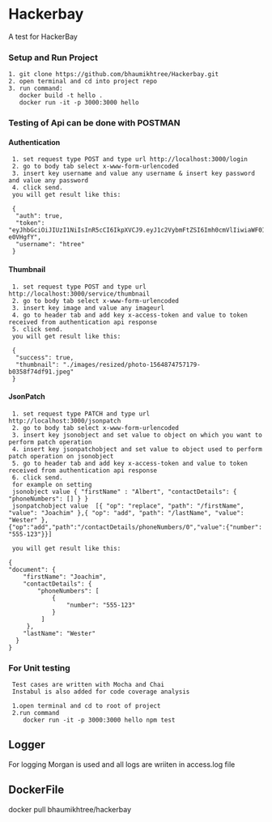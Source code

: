 # Hackerbay
A test for HackerBay

### Setup and Run Project

    1. git clone https://github.com/bhaumikhtree/Hackerbay.git
    2. open terminal and cd into project repo
    3. run command:
       docker build -t hello .
       docker run -it -p 3000:3000 hello

### Testing of Api can be done  with POSTMAN
    
#### Authentication
     1. set request type POST and type url http://localhost:3000/login
     2. go to body tab select x-www-form-urlencoded
     3. insert key username and value any username & insert key password and value any password
     4. click send.
     you will get result like this:
     
     {
      "auth": true,
      "token": "eyJhbGciOiJIUzI1NiIsInR5cCI6IkpXVCJ9.eyJ1c2VybmFtZSI6Imh0cmVlIiwiaWF0IjoxNTg4MjU0MTQ3LCJleHAiOjE1ODgzNDA1NDd9.MFxQoSvqgTadcvYkDi89s9kU7pc4O98IUp5-e0VHgfY",
      "username": "htree"
     }

#### Thumbnail
     1. set request type POST and type url http://localhost:3000/service/thumbnail
     2. go to body tab select x-www-form-urlencoded
     3. insert key image and value any imageurl
     4. go to header tab and add key x-access-token and value to token received from authentication api response 
     5. click send.
     you will get result like this:
     
     {
      "success": true,
      "thumbnail": "./images/resized/photo-1564874757179-b0358f74df91.jpeg"
     }

#### JsonPatch
     1. set request type PATCH and type url http://localhost:3000/jsonpatch
     2. go to body tab select x-www-form-urlencoded
     3. insert key jsonobject and set value to object on which you want to perform patch operation
     4. insert key jsonpatchobject and set value to object used to perform patch operation on jsonobject
     5. go to header tab and add key x-access-token and value to token received from authentication api response 
     6. click send.
     for example on setting 
     jsonobject value { "firstName" : "Albert", "contactDetails": { "phoneNumbers": [] } } 
     jsonpatchobject value  [{ "op": "replace", "path": "/firstName", "value": "Joachim" },{ "op": "add", "path": "/lastName", "value": "Wester" },{"op":"add","path":"/contactDetails/phoneNumbers/0","value":{"number": "555-123"}}] 
     
     you will get result like this:
     
    {
    "document": {
        "firstName": "Joachim",
        "contactDetails": {
            "phoneNumbers": [
                {
                    "number": "555-123"
                }
             ]
         },
        "lastName": "Wester"
      }
    }


###  For Unit testing
     Test cases are written with Mocha and Chai
     Instabul is also added for code coverage analysis

     1.open terminal and cd to root of project
     2.run command
        docker run -it -p 3000:3000 hello npm test



## Logger
   
   For logging Morgan is used and all logs are wriiten in access.log file 

## DockerFile 
   docker pull bhaumikhtree/hackerbay


